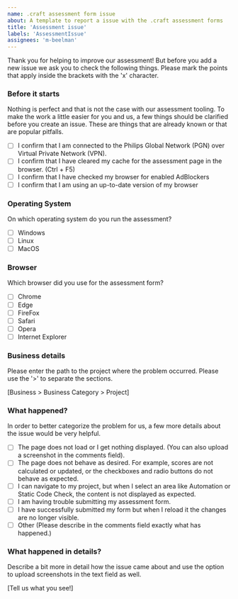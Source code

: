 ```yaml
---
name: .craft assessment form issue
about: A template to report a issue with the .craft assessment forms
title: 'Assessment issue'
labels: 'AssessmentIssue'
assignees: 'm-beelman'
---
```


Thank you for helping to improve our assessment! But before you add a new issue we ask you to check the following things.
Please mark the points that apply inside the brackets with the 'x' character.

### Before it starts

Nothing is perfect and that is not the case with our assessment tooling.
To make the work a little easier for you and us, a few things should be
clarified before you create an issue. These are things that are already
known or that are popular pitfalls.

* [ ] I confirm that I am connected to the Philips Global Network (PGN) over Virtual Private Network (VPN).
* [ ] I confirm that I have cleared my cache for the assessment page in the browser. (Ctrl + F5)
* [ ] I confirm that I have checked my browser for enabled AdBlockers
* [ ] I confirm that I am using an up-to-date version of my browser

### Operating System

On which operating system do you run the assessment?

* [ ] Windows
* [ ] Linux
* [ ] MacOS

### Browser

Which browser did you use for the assessment form?

* [ ] Chrome
* [ ] Edge
* [ ] FireFox
* [ ] Safari
* [ ] Opera
* [ ] Internet Explorer

### Business details

Please enter the path to the project where the problem occurred. Please use the '>' to separate the sections.

[Business > Business Category > Project]

### What happened?

In order to better categorize the problem for us, a few more details about the issue would be very helpful.

* [ ] The page does not load or I get nothing displayed. (You can also upload a screenshot in the comments field).
* [ ] The page does not behave as desired. For example, scores are not calculated or updated, or the checkboxes and radio buttons do not behave as expected.
* [ ] I can navigate to my project, but when I select an area like
            Automation or Static Code Check, the content is not displayed as
            expected.
* [ ] I am having trouble submitting my assessment form.
* [ ] I have successfully submitted my form but when I reload it the changes are no longer visible.
* [ ] Other (Please describe in the comments field exactly what has happened.)

### What happened in details?

Describe a bit more in detail how the issue came about and use the option to upload screenshots in the text field as well.

[Tell us what you see!]
